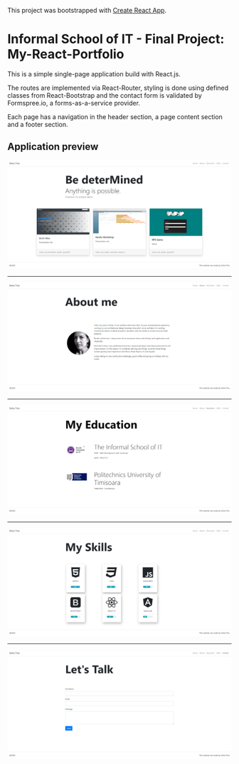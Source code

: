 This project was bootstrapped with [Create React App](https://github.com/facebook/create-react-app).

# Informal School of IT - Final Project: My-React-Portfolio
This is a simple single-page application build with React.js. 

The routes are implemented via React-Router, styling is done using defined classes from React-Bootstrap and the contact form is validated by Formspree.io, a forms-as-a-service provider.

Each page has a navigation in the header section, a page content section and a footer section.

## Application preview

![Image of Home-Page](https://github.com/delllia/IS-FinalProject/blob/main/public/home-page.png)

* * *

![Image of Home-Page](https://github.com/delllia/IS-FinalProject/blob/main/public/about-page.png)

* * *

![Image of Home-Page](https://github.com/delllia/IS-FinalProject/blob/main/public/education-page.png)

* * *

![Image of Home-Page](https://github.com/delllia/IS-FinalProject/blob/main/public/skills-page.png)

* * *

![Image of Home-Page](https://github.com/delllia/IS-FinalProject/blob/main/public/contact-page.png)






